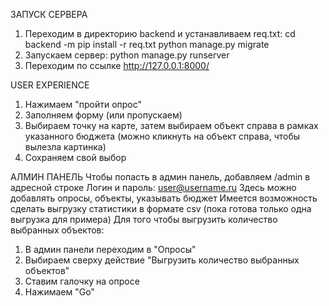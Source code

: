 ЗАПУСК СЕРВЕРА
1) Переходим в директорию backend и устанавливаем req.txt:
cd backend
-m pip install -r req.txt
python manage.py migrate
2) Запускаем сервер:
python manage.py runserver
3) Переходим по ссылке http://127.0.0.1:8000/


USER EXPERIENCE
1) Нажимаем "пройти опрос"
2) Заполняем форму (или пропускаем)
3) Выбираем точку на карте, затем выбираем объект справа в рамках указанного бюджета (можно кликнуть на объект справа, чтобы вылезла картинка)
4) Сохраняем свой выбор


АЛМИН ПАНЕЛЬ
Чтобы попасть в админ панель, добавляем /admin в адресной строке
Логин и пароль: user@username.ru
Здесь можно добавлять опросы, объекты, указывать бюджет
Имеется возможность сделать выгрузку статистики в формате csv (пока готова только одна выгрузка для примера)
Для того чтобы выгрузить количество выбранных объектов:
1) В админ панели переходим в "Опросы"
2) Выбираем сверху действие "Выгрузить количество выбранных объектов"
3) Ставим галочку на опросе
4) Нажимаем "Go"
